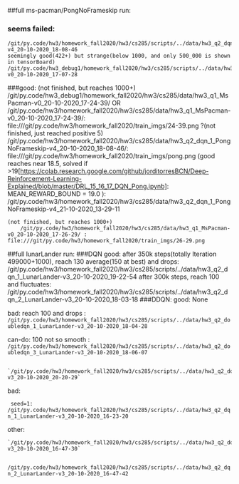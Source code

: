 ##full ms-pacman/PongNoFrameskip run:
### seems failed:
    /git/py.code/hw3/homework_fall2020/hw3/cs285/scripts/../data/hw3_q2_dqn_1_PongNoFrameskip-v4_20-10-2020_18-08-46
    seemingly good(422+) but strange(below 1000, and only 500_000 is shown in tensorBoard) /git/py.code/hw3_debug1/homework_fall2020/hw3/cs285/scripts/../data/hw3_q1_MsPacman-v0_20-10-2020_17-07-28
###good:
    (not finished, but reaches 1000+)
        /git/py.code/hw3_debug1/homework_fall2020/hw3/cs285/data/hw3_q1_MsPacman-v0_20-10-2020_17-24-39/ OR /git/py.code/hw3/homework_fall2020/hw3/cs285/data/hw3_q1_MsPacman-v0_20-10-2020_17-24-39/:
        file:///git/py.code/hw3/homework_fall2020/train_imgs/24-39.png
    ?(not finished, just reached positive 5) 
        /git/py.code/hw3/homework_fall2020/hw3/cs285/data/hw3_q2_dqn_1_PongNoFrameskip-v4_20-10-2020_18-08-46/:
        file:///git/py.code/hw3/homework_fall2020/train_imgs/pong.png
    (good reaches near 18.5, solved if >19[https://colab.research.google.com/github/jorditorresBCN/Deep-Reinforcement-Learning-Explained/blob/master/DRL_15_16_17_DQN_Pong.ipynb]: MEAN_REWARD_BOUND = 19.0  ):
        /git/py.code/hw3/homework_fall2020/hw3/cs285/data/hw3_q2_dqn_1_PongNoFrameskip-v4_21-10-2020_13-29-11

    (not finished, but reaches 1000+)
        /git/py.code/hw3/homework_fall2020/hw3/cs285/data/hw3_q1_MsPacman-v0_20-10-2020_17-26-29/ :
    file:///git/py.code/hw3/homework_fall2020/train_imgs/26-29.png
    
##full lunarLander run:
###DQN good:
         after 350k steps(totally Iteration 499000+1000), reach 130 average(150 at best) and drops:
            /git/py.code/hw3/homework_fall2020/hw3/cs285/scripts/../data/hw3_q2_dqn_1_LunarLander-v3_20-10-2020_19-22-54
         after 300k steps, reach 100 and fluctuates:
            /git/py.code/hw3/homework_fall2020/hw3/cs285/scripts/../data/hw3_q2_dqn_2_LunarLander-v3_20-10-2020_18-03-18
###DDQN:
good:
 None
 
bad: reach 100 and drops :
`/git/py.code/hw3/homework_fall2020/hw3/cs285/scripts/../data/hw3_q2_doubledqn_1_LunarLander-v3_20-10-2020_18-04-28`
    
can-do: 100 not so smooth :
        `/git/py.code/hw3/homework_fall2020/hw3/cs285/scripts/../data/hw3_q2_doubledqn_3_LunarLander-v3_20-10-2020_18-06-07`
        
        `/git/py.code/hw3/homework_fall2020/hw3/cs285/scripts/../data/hw3_q2_doubledqn_1_LunarLander-v3_20-10-2020_20-20-29`
        
bad:

   ` seed=1: /git/py.code/hw3/homework_fall2020/hw3/cs285/scripts/../data/hw3_q2_dqn_1_LunarLander-v3_20-10-2020_16-23-20`
    
other:

    `/git/py.code/hw3/homework_fall2020/hw3/cs285/scripts/../data/hw3_q2_dqn_3_LunarLander-v3_20-10-2020_16-47-30`
    
  ` /git/py.code/hw3/homework_fall2020/hw3/cs285/scripts/../data/hw3_q2_dqn_2_LunarLander-v3_20-10-2020_16-47-42`

